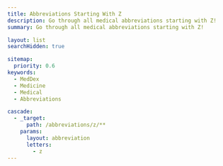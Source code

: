 ```yaml
---
title: Abbreviations Starting With Z
description: Go through all medical abbreviations starting with Z!
summary: Go through all medical abbreviations starting with Z!

layout: list
searchHidden: true

sitemap:
  priority: 0.6
keywords:
  - MedDex
  - Medicine
  - Medical
  - Abbreviations

cascade:
  - _target:
      path: /abbreviations/z/**
    params:
      layout: abbreviation
      letters:
        - z
---
```

